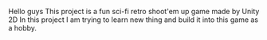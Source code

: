 Hello guys
This project is a fun sci-fi retro shoot'em up game made by Unity 2D
In this project I am trying to learn new thing and build it into this game as a hobby.
